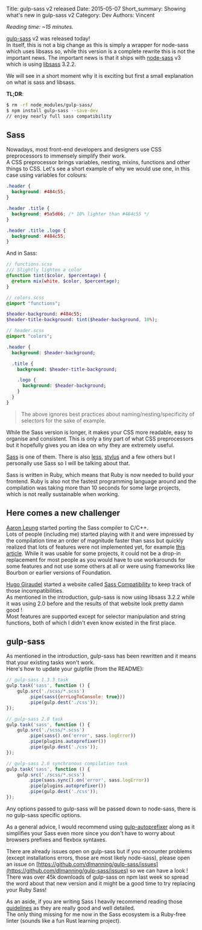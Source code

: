 Title: gulp-sass v2 released
Date: 2015-05-07
Short_summary: Showing what's new in gulp-sass v2
Category: Dev
Authors: Vincent

*Reading time: ~15 minutes.*


[gulp-sass](https://github.com/dlmanning/gulp-sass) v2 was released today!  
In itself, this is not a big change as this is simply a wrapper for node-sass which uses libsass so, while this version is a complete rewrite this is not the important news. The important news is that it ships with [node-sass](https://github.com/sass/node-sass) v3 which is using [libsass](http://libsass.org/) 3.2.2.
<!-- PELICAN_END_SUMMARY -->

We will see in a short moment why it is exciting but first a small explanation on what is sass and libsass.  

**TL;DR**:
```bash
$ rm -rf node_modules/gulp-sass/
$ npm install gulp-sass --save-dev
// enjoy nearly full sass compatibility
```

## Sass
Nowadays, most front-end developers and designers use CSS preprocessors to immensely simplify their work.  
A CSS preprocessor brings variables, nesting, mixins, functions and other things to CSS.  Let's see a short example of why we would use one, in this case using variables for colours:

```css
.header {
  background: #484c55;
}

.header .title {
  background: #5a5d66; /* 10% lighter than #484c55 */
}

.header .title .logo {
  background: #484c55;
}
```

And in Sass:
```sass
// functions.scss
/// Slightly lighten a color
@function tint($color, $percentage) {
  @return mix(white, $color, $percentage);
}

// colors.scss
@import "functions";

$header-background: #484c55;
$header-title-background: tint($header-background, 10%);

// header.scss
@import "colors";

.header {
  background: $header-background;

  .title {
    background: $header-title-background;

    .logo {
      background: $header-background;
    }
  }
}
```

> The above ignores best practices about naming/nesting/specificity of selectors for the sake of example.

While the Sass version is longer, it makes your CSS more readable, easy to organise and consistent. This is only a tiny part of what CSS preprocessors but it hopefully gives you an idea on why they are extremely useful.  

[Sass](http://sass-lang.com/) is one of them. There is also [less](http://lesscss.org/), [stylus](http://learnboost.github.io/stylus/) and a few others but I personally use Sass so I will be talking about that.  

Sass is written in Ruby, which means that Ruby is now needed to build your frontend. Ruby is also not the fastest programming language around and the compilation was taking more than 10 seconds for some large projects, which is not really sustainable when working.  

## Here comes a new challenger
[Aaron Leung](https://github.com/akhleung) started porting the Sass compiler to C/C++.  
Lots of people (including me) started playing with it and were impressed by the compilation time an order of magnitude faster than sass but quickly realized that lots of features were not implemented yet, for example [this article](http://benfrain.com/libsass-lightning-fast-sass-compiler-ready-prime-time/). While it was usable for some projects, it could not be a drop-in replacement for most people as you would have to use workarounds for some features and not use some others at all or were using frameworks like Bourbon or earlier versions of Foundation.

[Hugo Giraudel](https://twitter.com/HugoGiraudel) started a website called [Sass Compatibility](http://sass-compatibility.github.io/) to keep track of those incompatibilities.  
As mentioned in the introduction, gulp-sass is now using libsass 3.2.2 while it was using 2.0 before and the results of that website look pretty damn good !  
Most features are supported except for selector manipulation and string functions, both of which I didn't even know existed in the first place.  

## gulp-sass
As mentioned in the introduction, gulp-sass has been rewritten and it means that your existing tasks won't work.  
Here's how to update your gulpfile (from the README):

```javascript
// gulp-sass 1.3.3 task
gulp.task('sass', function () {
    gulp.src('./scss/*.scss')
        .pipe(sass({errLogToConsole: true}))
        .pipe(gulp.dest('./css'));
});

// gulp-sass 2.0 task
gulp.task('sass', function () {
    gulp.src('./scss/*.scss')
        .pipe(sass().on('error', sass.logError))
        .pipe(plugins.autoprefixer())
        .pipe(gulp.dest('./css'));
});

// gulp-sass 2.0 synchronous compilation task
gulp.task('sass', function () {
    gulp.src('./scss/*.scss')
        .pipe(sass.sync().on('error', sass.logError))
        .pipe(plugins.autoprefixer())
        .pipe(gulp.dest('./css'));
});
```

Any options passed to gulp-sass will be passed down to node-sass, there is no gulp-sass specific options.  

As a general advice, I would recommend using [gulp-autoprefixer](https://github.com/sindresorhus/gulp-autoprefixer) along as it simplifies your Sass even more since you don't have to worry about browsers prefixes and flexbox syntaxes.  

There are already issues open on gulp-sass but if you encounter problems (except installations errors, those are most likely node-sass), please open an issue on [https://github.com/dlmanning/gulp-sass/issues](https://github.com/dlmanning/gulp-sass/issues) so we can have a look !  
There was over 45k downloads of gulp-sass on npm last week so spread the word about that new version and it might be a good time to try replacing your Ruby Sass!  

As an aside, if you are writing Sass I heavily recommend reading those [guidelines](http://sass-guidelin.es/) as they are really good and well detailed.  
The only thing missing for me now in the Sass ecosystem is a Ruby-free linter (sounds like a fun Rust learning project).  
